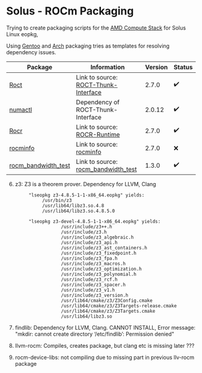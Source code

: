 # Solus - ROCm Packaging
Trying to create packaging scripts for the [AMD Compute Stack](https://github.com/RadeonOpenCompute/ROCm) for Solus Linux eopkg,

Using [Gentoo](https://github.com/justxi/rocm) and [Arch](https://aur.archlinux.org/packages/?K=farnoy&SeB=m) packaging tries as templates for resolving dependency issues.

| Package  | Information | Version | Status |
| ------------- | ------------- | ------------- | ------------- |
| [Roct](https://github.com/saitam757/Solus-ROCm/tree/master/roct)  | Link to source: [ROCT-Thunk-Interface](https://github.com/RadeonOpenCompute/ROCT-Thunk-Interface/tree/roc-2.7.0)  | 2.7.0 | :heavy_check_mark: |
| [numactl](https://github.com/saitam757/Solus-ROCm/tree/master/numactl)  | Dependency of ROCT-Thunk-Interface  | 2.0.12 | :heavy_check_mark: |
| [Rocr](https://github.com/saitam757/Solus-ROCm/tree/master/rocr)  | Link to source: [ROCR-Runtime](https://github.com/RadeonOpenCompute/ROCR-Runtime) | 2.7.0 | :heavy_check_mark: |
| [rocminfo](https://github.com/saitam757/Solus-ROCm/tree/master/rocminfo)  | Link to source: [rocminfo](https://github.com/RadeonOpenCompute/rocminfo) | 2.7.0 | :x: |
| [rocm_bandwidth_test](https://github.com/saitam757/Solus-ROCm/tree/master/rocm_bandwidth_test)  | Link to source: [rocm_bandwidth_test](https://github.com/RadeonOpenCompute/rocm_bandwidth_test) | 1.3.0 | :heavy_check_mark: |


                 
6) z3: Z3 is a theorem prover. Dependency for LLVM, Clang
         
            "lseopkg z3-4.8.5-1-1-x86_64.eopkg" yields:
                 /usr/bin/z3
                 /usr/lib64/libz3.so.4.8
                 /usr/lib64/libz3.so.4.8.5.0
                 
            "lseopkg z3-devel-4.8.5-1-1-x86_64.eopkg" yields: 
                        /usr/include/z3++.h
                        /usr/include/z3.h
                        /usr/include/z3_algebraic.h
                        /usr/include/z3_api.h
                        /usr/include/z3_ast_containers.h
                        /usr/include/z3_fixedpoint.h
                        /usr/include/z3_fpa.h
                        /usr/include/z3_macros.h
                        /usr/include/z3_optimization.h
                        /usr/include/z3_polynomial.h
                        /usr/include/z3_rcf.h
                        /usr/include/z3_spacer.h
                        /usr/include/z3_v1.h
                        /usr/include/z3_version.h
                        /usr/lib64/cmake/z3/Z3Config.cmake
                        /usr/lib64/cmake/z3/Z3Targets-release.cmake
                        /usr/lib64/cmake/z3/Z3Targets.cmake
                        /usr/lib64/libz3.so

7) findlib: Dependency for LLVM, Clang.
            CANNOT INSTALL, Error message: "mkdir: cannot create directory ‘/etc/findlib’: Permission denied"
            
8) llvm-rocm: Compiles, creates package, but clang etc is missing later ???
9) rocm-device-libs: not compiling due to missing part in previous llv-rocm package
         
